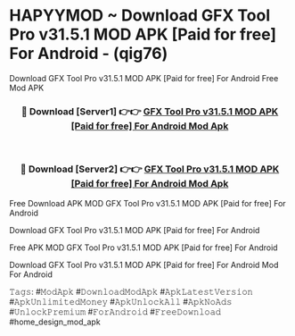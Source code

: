 # HAPYYMOD ~ Download GFX Tool Pro v31.5.1 MOD APK [Paid for free] For Android - (qig76)
Download GFX Tool Pro v31.5.1 MOD APK [Paid for free] For Android Free Mod APK

<div align="center">
<h3>🔴 Download [Server1] 👉👉 <a href="https://apk-comot.site?title=GFX_Tool_Pro_v31.5.1_MOD_APK_[Paid_for_free]_For_Android">GFX Tool Pro v31.5.1 MOD APK [Paid for free] For Android Mod Apk</a></h3><br>

<h3>🔴 Download [Server2] 👉👉 <a href="https://apk-comot.site?title=GFX_Tool_Pro_v31.5.1_MOD_APK_[Paid_for_free]_For_Android">GFX Tool Pro v31.5.1 MOD APK [Paid for free] For Android Mod Apk</a></h3>
</div>


Free Download APK MOD GFX Tool Pro v31.5.1 MOD APK [Paid for free] For Android

Download GFX Tool Pro v31.5.1 MOD APK [Paid for free] For Android 

Free APK MOD GFX Tool Pro v31.5.1 MOD APK [Paid for free] For Android 

Download GFX Tool Pro v31.5.1 MOD APK [Paid for free] For Android Mod For Android

𝚃𝚊𝚐𝚜: #𝙼𝚘𝚍𝙰𝚙𝚔 #𝙳𝚘𝚠𝚗𝚕𝚘𝚊𝚍𝙼𝚘𝚍𝙰𝚙𝚔 #𝙰𝚙𝚔𝙻𝚊𝚝𝚎𝚜𝚝𝚅𝚎𝚛𝚜𝚒𝚘𝚗 #𝙰𝚙𝚔𝚄𝚗𝚕𝚒𝚖𝚒𝚝𝚎𝚍𝙼𝚘𝚗𝚎𝚢 #𝙰𝚙𝚔𝚄𝚗𝚕𝚘𝚌𝚔𝙰𝚕𝚕 #𝙰𝚙𝚔𝙽𝚘𝙰𝚍𝚜 #𝚄𝚗𝚕𝚘𝚌𝚔𝙿𝚛𝚎𝚖𝚒𝚞𝚖 #𝙵𝚘𝚛𝙰𝚗𝚍𝚛𝚘𝚒𝚍 #𝙵𝚛𝚎𝚎𝙳𝚘𝚠𝚗𝚕𝚘𝚊𝚍 #home_design_mod_apk